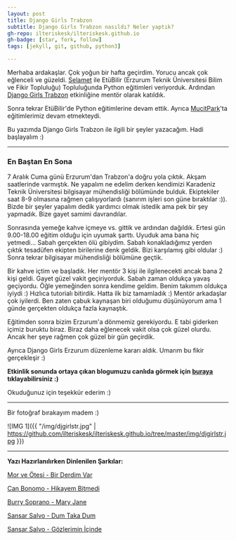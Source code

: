 ```yaml
---
layout: post
title: Django Girls Trabzon
subtitle: Django Girls Trabzon nasıldı? Neler yaptık?
gh-repo: ilteriskesk/ilteriskesk.github.io
gh-badge: [star, fork, follow]
tags: [jekyll, git, github, python3]

---
```


Merhaba ardakaşlar. Çok yoğun bir hafta geçirdim. Yorucu ancak çok eğlenceli ve güzeldi. 
[Selamet](https://github.com/selametsamli) ile EtüBilir 
(Erzurum Teknik Üniversitesi Bilim ve Fikir Topluluğu) Topluluğunda Python eğitimleri veriyorduk. 
Ardından [Django Girls Trabzon](https://djangogirls.org/trabzon/) etkinliğine mentör olarak katıldık.

Sonra tekrar EtüBilir'de Python eğitimlerine devam ettik. Ayrıca [MucitPark](http://mucitpark.com/)'ta 
eğitimlerimiz devam etmekteydi.

Bu yazımda Django Girls Trabzon ile ilgili bir şeyler yazacağım. Hadi başlayalım :)

---------------------------------------

### En Baştan En Sona

7 Aralık Cuma günü Erzurum'dan Trabzon'a doğru yola çıktık. Akşam saatlerinde varmıştık. Ne yapalım ne edelim derken
kendimizi Karadeniz Teknik Üniversitesi bilgisayar mühendisliği bölümünde bulduk. Ekiptekiler saat 8-9 olmasına rağmen
çalışıyorlardı (sanırım işleri son güne bıraktılar :)). Bizde bir şeyler yapalım dedik yardımcı olmak istedik ama pek 
bir şey yapmadık. Bize gayet samimi davrandılar. 

Sonrasında yemeğe kahve içmeye vs. gittik ve ardından dağıldık. Ertesi gün 9.00-18.00 eğitim olduğu için uyumak şarttı.
Uyuduk ama bana hiç yetmedi... Sabah gerçekten ölü gibiydim. Sabah konakladığımız yerden çıktık tesadüfen ekipten birilerine 
denk geldik. Bizi karşılamış gibi oldular :) Sonra tekrar bilgisayar mühendisliği bölümüne geçtik.

Bir kahve içtim ve başladık. Her mentör 3 kişi ile ilgilenecekti ancak bana 2 kişi geldi. Gayet güzel vakit geçiriyorduk. 
Sabah zaman oldukça yavaş geçiyordu. Öğle yemeğinden sonra kendime geldim. Benim takımım oldukça iyiydi :) Hızlıca tutorialı
bitirdik. Hatta ilk biz tamamladık :) Mentör arkadaşlar çok iyilerdi. Ben zaten çabuk kaynaşan biri olduğumu düşünüyorum ama
1 günde gerçekten oldukça fazla kaynaştık. 

Eğitimden sonra bizim Erzurum'a dönmemiz gerekiyordu. E tabi giderken içimiz buruktu biraz. Biraz daha eğlenecek vakit olsa
çok güzel olurdu. Ancak her şeye rağmen çok güzel bir gün geçirdik. 

Ayrıca Django Girls Erzurum düzenleme kararı aldık. Umarım bu fikir gerçekleşir :)

**Etkinlik sonunda ortaya çıkan blogumuzu canlıda görmek için [buraya](http://alis.pythonanywhere.com/) tıklayabilirsiniz :)**

Okuduğunuz için teşekkür ederim :)

---------------------------------------

Bir fotoğraf bırakayım madem :)

![IMG 1]({{ "/img/djgirlstr.jpg" | https://github.com/ilteriskesk/ilteriskesk.github.io/tree/master/img/djgirlstr.jpg }})

---------------------------------------

**Yazı Hazırlanılırken Dinlenilen Şarkılar:**

[Mor ve Ötesi - Bir Derdim Var](https://www.youtube.com/watch?v=7RW8n4iXZbA)

[Can Bonomo - Hikayem Bitmedi](https://www.youtube.com/watch?v=Rgcte2XEgDQ)

[Burry Soprano - Mary Jane](https://www.youtube.com/watch?v=-UQNUpRWS-8)

[Sansar Salvo - Dum Taka Dum](https://www.youtube.com/watch?v=T_VB_HjibHA)

[Sansar Salvo - Gözlerimin İçinde](https://www.youtube.com/watch?v=SdTsXt6rSOM)